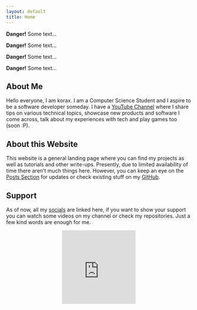 ```yaml
---
layout: default
title: Home
---
```


 <div class="project">
  <p><strong>Danger!</strong> Some text...</p>
</div> 

 <div class="note">
  <p><strong>Danger!</strong> Some text...</p>
</div> 

 <div class="warning">
  <p><strong>Danger!</strong> Some text...</p>
</div> 

 <div class="disaster">
  <p><strong>Danger!</strong> Some text...</p>
</div> 


## About Me
Hello everyone, I am korax. I am a Computer Science Student and I aspire to be a software developer someday. 
I have a <a href="https://www.youtube.com/@_korax_">YouTube Channel</a> where I share tips on various technical topics, showcase new products and software I come across, talk about my experiences with tech and play games too (soon :P).

## About this Website
This website is a general landing page where you can find my projects as well as tutorials and other write-ups. Presently, due to limited availability of time there aren't much things here. 
However, you can keep an eye on the <a href="/grouped">Posts Section</a> for updates or check existing stuff on my <a href="https://github.com/koraxial">GitHub</a>. 

## Support
As of now, all my <a href="/socials">socials</a> are linked here, if you want to show your support you can watch some videos on my channel or check my repositories. 
Just a few kind words are enough for me.

<p align="center">
<iframe src="https://giphy.com/embed/JRUtn0sCuAn0bzfc4C" width="200" height="200" frameBorder="0" class="giphy-embed" allowFullScreen></iframe>
</p>
